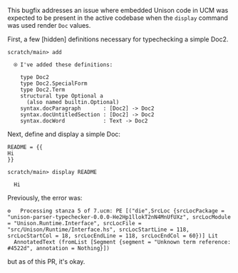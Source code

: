 This bugfix addresses an issue where embedded Unison code in UCM was expected to be present in the active codebase when the `display` command was used render `Doc` values.

First, a few \[hidden\] definitions necessary for typechecking a simple Doc2.

``` ucm
scratch/main> add

  ⍟ I've added these definitions:
  
    type Doc2
    type Doc2.SpecialForm
    type Doc2.Term
    structural type Optional a
      (also named builtin.Optional)
    syntax.docParagraph       : [Doc2] -> Doc2
    syntax.docUntitledSection : [Doc2] -> Doc2
    syntax.docWord            : Text -> Doc2

```

Next, define and display a simple Doc:

``` unison :hide
README = {{
Hi
}}
```

``` ucm
scratch/main> display README

  Hi

```

Previously, the error was:

``` 
⚙️   Processing stanza 5 of 7.ucm: PE [("die",SrcLoc {srcLocPackage = "unison-parser-typechecker-0.0.0-He2Hp1llokT2nN4MnUfUXz", srcLocModule = "Unison.Runtime.Interface", srcLocFile = "src/Unison/Runtime/Interface.hs", srcLocStartLine = 118, srcLocStartCol = 18, srcLocEndLine = 118, srcLocEndCol = 60})] Lit
  AnnotatedText (fromList [Segment {segment = "Unknown term reference: #4522d", annotation = Nothing}])
```

but as of this PR, it's okay.
